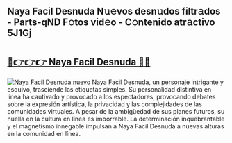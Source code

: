 ## Naya Facil Desnuda N𝚞𝚎vos desn𝚞dos filtr𝚊dos - Parts-qND F𝚘tos vid𝚎o - C𝚘ntenido atr𝚊ctivo 5J1Gj

# <h2><a href="http://mbatmwe.tromn.icu/?c=Naya+Facil+Desnuda">🔗👉👉👉 Naya Facil Desnuda 🔗🔗</a></h2>

[![Naya Facil Desnuda nuevo](https://i.imgur.com/pEAQMta.gif)](http://mbatmwe.tromn.icu/?c=Naya+Facil+Desnuda)
Naya Facil Desnuda, un personaje intrigante y esquivo, trasciende las etiquetas simples. Su personalidad distintiva en línea ha cautivado y provocado a los espectadores, provocando debates sobre la expresión artística, la privacidad y las complejidades de las comunidades virtuales. A pesar de la ambigüedad de sus planes futuros, su huella en la cultura en línea es imborrable. La determinación inquebrantable y el magnetismo innegable impulsan a Naya Facil Desnuda a nuevas alturas en la comunidad en línea.
